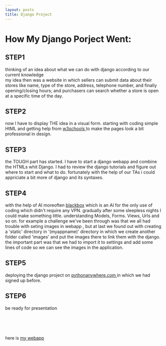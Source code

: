 ```yaml
---
layout: posts
title: Django Project
---
```




# How My Django Porject Went:

## STEP1

thinking of an idea about what we can do with django according to our current knowledge
<br>
my idea then was a website in which sellers can submit data about their stores like name, type of the store, address, telephone number, and finally opening/closing hours;
and purchasers can search whether a store is open at a specific time of the day. 
<br>

## STEP2

now I have to display THE idea in a visual form.
starting with coding simple HtML and getting help from <a href="http://www.w3schools.com"> w3schools </a> to make the pages look a bit professional in design.
<br>

## STEP3

the TOUGH part has started.
I have to start a django webapp and combine the HTMLs whit Django.
I had to review the django tutorials and figure out where to start and what to do. 
fortunately with the help of our TAs i could appriciate a bit more of django and its syntaxes.
<br>


## STEP4

with the help of AI moreoften <a href="http://www.blackbox.ai">blackbox</a> which is an AI for the only use of coding which didn't require any VPN.
gradually after some sleepless nights I could make something little.
understanding Models, Forms. Views, Urls and so on.
for example a challenge we've been through was that we all had trouble with seting images in webapp , but at last we found out with creating a 'static' directory in '(myappname)' directory in which we create another folder called 'images' and put the images there to link them with the django. the important part was that we had to import it to settings and add some lines of code so we can see the images in the application.
<br>

## STEP5

deploying the django project on <a href="http://www.pythonanywhere.com"> pythonanywhere.com </a>in which we had signed up before. 


## STEP6

be ready for presentation

<br>
<br>
<br>


<p>here is <a href="http://n402521378.pythonanywhere.com">my webapp </a></p> 



